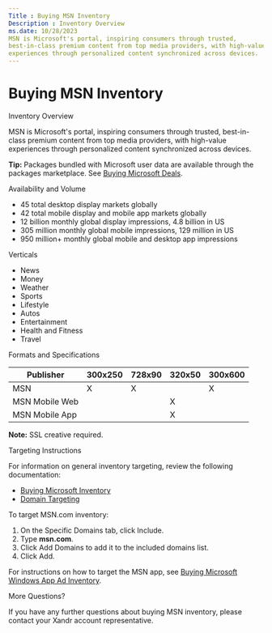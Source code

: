 ```yaml
---
Title : Buying MSN Inventory
Description : Inventory Overview
ms.date: 10/28/2023
MSN is Microsoft's portal, inspiring consumers through trusted,
best-in-class premium content from top media providers, with high-value
experiences through personalized content synchronized across devices.
---
```



# Buying MSN Inventory



Inventory Overview

MSN is Microsoft's portal, inspiring consumers through trusted,
best-in-class premium content from top media providers, with high-value
experiences through personalized content synchronized across devices.





<b>Tip:</b> Packages bundled with Microsoft
user data are available through the packages marketplace. See
<a href="buying-microsoft-deals.md" class="xref"
title="You can buy deals from the Microsoft Advertising Exchange and Microsoft’s Australia and New Zealand inventory using our Package Marketplace.">Buying
Microsoft Deals</a>.





Availability and Volume

- 45 total desktop display markets globally
- 42 total mobile display and mobile app markets globally
- 12 billion monthly global display impressions, 4.8 billion in US
- 305 million monthly global mobile impressions, 129 million in US
- 950 million+ monthly global mobile and desktop app impressions

Verticals

- News
- Money
- Weather
- Sports
- Lifestyle
- Autos
- Entertainment
- Health and Fitness
- Travel

Formats and Specifications

<table class="table">
<thead class="thead">
<tr class="header row">
<th id="ID-00007677__entry__1" class="entry">Publisher</th>
<th id="ID-00007677__entry__2" class="entry">300x250</th>
<th id="ID-00007677__entry__3" class="entry">728x90</th>
<th id="ID-00007677__entry__4" class="entry">320x50</th>
<th id="ID-00007677__entry__5" class="entry">300x600</th>
</tr>
</thead>
<tbody class="tbody">
<tr class="odd row">
<td class="entry" headers="ID-00007677__entry__1">MSN</td>
<td class="entry" headers="ID-00007677__entry__2">X</td>
<td class="entry" headers="ID-00007677__entry__3">X</td>
<td class="entry" headers="ID-00007677__entry__4"></td>
<td class="entry" headers="ID-00007677__entry__5">X</td>
</tr>
<tr class="even row">
<td class="entry" headers="ID-00007677__entry__1">MSN Mobile Web</td>
<td class="entry" headers="ID-00007677__entry__2"></td>
<td class="entry" headers="ID-00007677__entry__3"></td>
<td class="entry" headers="ID-00007677__entry__4">X</td>
<td class="entry" headers="ID-00007677__entry__5"></td>
</tr>
<tr class="odd row">
<td class="entry" headers="ID-00007677__entry__1">MSN Mobile App</td>
<td class="entry" headers="ID-00007677__entry__2"></td>
<td class="entry" headers="ID-00007677__entry__3"></td>
<td class="entry" headers="ID-00007677__entry__4">X</td>
<td class="entry" headers="ID-00007677__entry__5"></td>
</tr>
</tbody>
</table>



<b>Note:</b> SSL creative required.



Targeting Instructions



For information on general inventory targeting, review the following
documentation:

- <a href="buying-microsoft-inventory.md" class="xref">Buying Microsoft
  Inventory</a>
- <a href="domain-targeting.md" class="xref">Domain Targeting</a>





To target MSN.com inventory:

1.  On the Specific Domains tab, click
    Include.
2.  Type **msn.com**.
3.  Click Add Domains to add it to the
    included domains list.
4.  Click Add.



For instructions on how to target the MSN app, see
<a href="buying-microsoft-windows-3rd-party-appnetwork-inventory.md"
class="xref">Buying Microsoft Windows App Ad Inventory</a>.

More Questions?

If you have any further questions about buying MSN inventory, please
contact your Xandr account representative.




